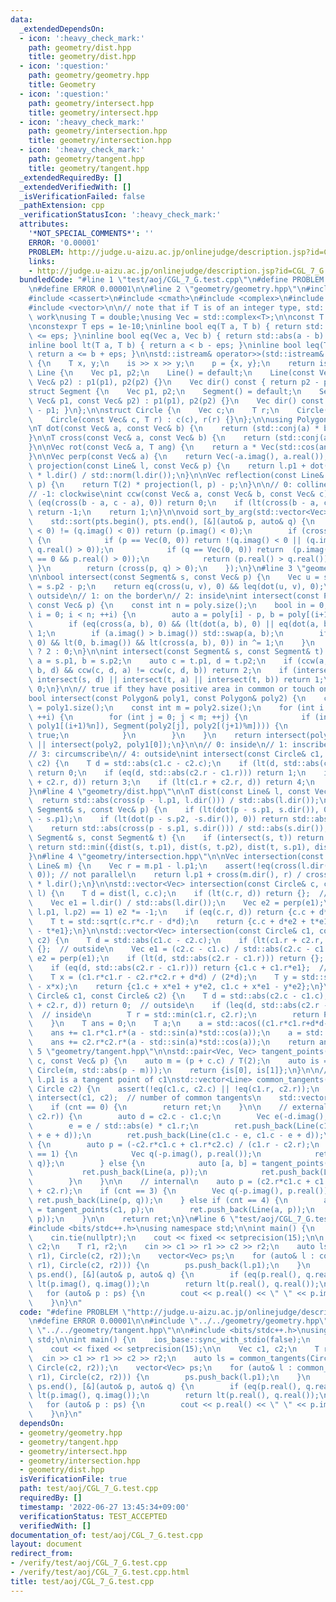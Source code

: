 ```yaml
---
data:
  _extendedDependsOn:
  - icon: ':heavy_check_mark:'
    path: geometry/dist.hpp
    title: geometry/dist.hpp
  - icon: ':question:'
    path: geometry/geometry.hpp
    title: Geometry
  - icon: ':question:'
    path: geometry/intersect.hpp
    title: geometry/intersect.hpp
  - icon: ':heavy_check_mark:'
    path: geometry/intersection.hpp
    title: geometry/intersection.hpp
  - icon: ':heavy_check_mark:'
    path: geometry/tangent.hpp
    title: geometry/tangent.hpp
  _extendedRequiredBy: []
  _extendedVerifiedWith: []
  _isVerificationFailed: false
  _pathExtension: cpp
  _verificationStatusIcon: ':heavy_check_mark:'
  attributes:
    '*NOT_SPECIAL_COMMENTS*': ''
    ERROR: '0.00001'
    PROBLEM: http://judge.u-aizu.ac.jp/onlinejudge/description.jsp?id=CGL_7_G
    links:
    - http://judge.u-aizu.ac.jp/onlinejudge/description.jsp?id=CGL_7_G
  bundledCode: "#line 1 \"test/aoj/CGL_7_G.test.cpp\"\n#define PROBLEM \"http://judge.u-aizu.ac.jp/onlinejudge/description.jsp?id=CGL_7_G\"\
    \n#define ERROR 0.00001\n\n#line 2 \"geometry/geometry.hpp\"\n#include <algorithm>\n\
    #include <cassert>\n#include <cmath>\n#include <complex>\n#include <iostream>\n\
    #include <vector>\n\n// note that if T is of an integer type, std::abs does not\
    \ work\nusing T = double;\nusing Vec = std::complex<T>;\n\nconst T PI = std::acos(-1);\n\
    \nconstexpr T eps = 1e-10;\ninline bool eq(T a, T b) { return std::abs(a - b)\
    \ <= eps; }\ninline bool eq(Vec a, Vec b) { return std::abs(a - b) <= eps; }\n\
    inline bool lt(T a, T b) { return a < b - eps; }\ninline bool leq(T a, T b) {\
    \ return a <= b + eps; }\n\nstd::istream& operator>>(std::istream& is, Vec& p)\
    \ {\n    T x, y;\n    is >> x >> y;\n    p = {x, y};\n    return is;\n}\n\nstruct\
    \ Line {\n    Vec p1, p2;\n    Line() = default;\n    Line(const Vec& p1, const\
    \ Vec& p2) : p1(p1), p2(p2) {}\n    Vec dir() const { return p2 - p1; }\n};\n\n\
    struct Segment {\n    Vec p1, p2;\n    Segment() = default;\n    Segment(const\
    \ Vec& p1, const Vec& p2) : p1(p1), p2(p2) {}\n    Vec dir() const { return p2\
    \ - p1; }\n};\n\nstruct Circle {\n    Vec c;\n    T r;\n    Circle() = default;\n\
    \    Circle(const Vec& c, T r) : c(c), r(r) {}\n};\n\nusing Polygon = std::vector<Vec>;\n\
    \nT dot(const Vec& a, const Vec& b) {\n    return (std::conj(a) * b).real();\n\
    }\n\nT cross(const Vec& a, const Vec& b) {\n    return (std::conj(a) * b).imag();\n\
    }\n\nVec rot(const Vec& a, T ang) {\n    return a * Vec(std::cos(ang), std::sin(ang));\n\
    }\n\nVec perp(const Vec& a) {\n    return Vec(-a.imag(), a.real());\n}\n\nVec\
    \ projection(const Line& l, const Vec& p) {\n    return l.p1 + dot(p - l.p1, l.dir())\
    \ * l.dir() / std::norm(l.dir());\n}\n\nVec reflection(const Line& l, const Vec&\
    \ p) {\n    return T(2) * projection(l, p) - p;\n}\n\n// 0: collinear\n// 1: counter-clockwise\n\
    // -1: clockwise\nint ccw(const Vec& a, const Vec& b, const Vec& c) {\n    if\
    \ (eq(cross(b - a, c - a), 0)) return 0;\n    if (lt(cross(b - a, c - a), 0))\
    \ return -1;\n    return 1;\n}\n\nvoid sort_by_arg(std::vector<Vec>& pts) {\n\
    \    std::sort(pts.begin(), pts.end(), [&](auto& p, auto& q) {\n        if ((p.imag()\
    \ < 0) != (q.imag() < 0)) return (p.imag() < 0);\n        if (cross(p, q) == 0)\
    \ {\n            if (p == Vec(0, 0)) return !(q.imag() < 0 || (q.imag() == 0 &&\
    \ q.real() > 0));\n            if (q == Vec(0, 0)) return  (p.imag() < 0 || (p.imag()\
    \ == 0 && p.real() > 0));\n            return (p.real() > q.real());\n       \
    \ }\n        return (cross(p, q) > 0);\n    });\n}\n#line 3 \"geometry/intersect.hpp\"\
    \n\nbool intersect(const Segment& s, const Vec& p) {\n    Vec u = s.p1 - p, v\
    \ = s.p2 - p;\n    return eq(cross(u, v), 0) && leq(dot(u, v), 0);\n}\n\n// 0:\
    \ outside\n// 1: on the border\n// 2: inside\nint intersect(const Polygon& poly,\
    \ const Vec& p) {\n    const int n = poly.size();\n    bool in = 0;\n    for (int\
    \ i = 0; i < n; ++i) {\n        auto a = poly[i] - p, b = poly[(i+1)%n] - p;\n\
    \        if (eq(cross(a, b), 0) && (lt(dot(a, b), 0) || eq(dot(a, b), 0))) return\
    \ 1;\n        if (a.imag() > b.imag()) std::swap(a, b);\n        if (leq(a.imag(),\
    \ 0) && lt(0, b.imag()) && lt(cross(a, b), 0)) in ^= 1;\n    }\n    return in\
    \ ? 2 : 0;\n}\n\nint intersect(const Segment& s, const Segment& t) {\n    auto\
    \ a = s.p1, b = s.p2;\n    auto c = t.p1, d = t.p2;\n    if (ccw(a, b, c) != ccw(a,\
    \ b, d) && ccw(c, d, a) != ccw(c, d, b)) return 2;\n    if (intersect(s, c) ||\
    \ intersect(s, d) || intersect(t, a) || intersect(t, b)) return 1;\n    return\
    \ 0;\n}\n\n// true if they have positive area in common or touch on the border\n\
    bool intersect(const Polygon& poly1, const Polygon& poly2) {\n    const int n\
    \ = poly1.size();\n    const int m = poly2.size();\n    for (int i = 0; i < n;\
    \ ++i) {\n        for (int j = 0; j < m; ++j) {\n            if (intersect(Segment(poly1[i],\
    \ poly1[(i+1)%n]), Segment(poly2[j], poly2[(j+1)%m]))) {\n                return\
    \ true;\n            }\n        }\n    }\n    return intersect(poly1, poly2[0])\
    \ || intersect(poly2, poly1[0]);\n}\n\n// 0: inside\n// 1: inscribe\n// 2: intersect\n\
    // 3: circumscribe\n// 4: outside\nint intersect(const Circle& c1, const Circle&\
    \ c2) {\n    T d = std::abs(c1.c - c2.c);\n    if (lt(d, std::abs(c2.r - c1.r)))\
    \ return 0;\n    if (eq(d, std::abs(c2.r - c1.r))) return 1;\n    if (eq(c1.r\
    \ + c2.r, d)) return 3;\n    if (lt(c1.r + c2.r, d)) return 4;\n    return 2;\n\
    }\n#line 4 \"geometry/dist.hpp\"\n\nT dist(const Line& l, const Vec& p) {\n  \
    \  return std::abs(cross(p - l.p1, l.dir())) / std::abs(l.dir());\n}\n\nT dist(const\
    \ Segment& s, const Vec& p) {\n    if (lt(dot(p - s.p1, s.dir()), 0)) return std::abs(p\
    \ - s.p1);\n    if (lt(dot(p - s.p2, -s.dir()), 0)) return std::abs(p - s.p2);\n\
    \    return std::abs(cross(p - s.p1, s.dir())) / std::abs(s.dir());\n}\n\nT dist(const\
    \ Segment& s, const Segment& t) {\n    if (intersect(s, t)) return T(0);\n   \
    \ return std::min({dist(s, t.p1), dist(s, t.p2), dist(t, s.p1), dist(t, s.p2)});\n\
    }\n#line 4 \"geometry/intersection.hpp\"\n\nVec intersection(const Line& l, const\
    \ Line& m) {\n    Vec r = m.p1 - l.p1;\n    assert(!eq(cross(l.dir(), m.dir()),\
    \ 0)); // not parallel\n    return l.p1 + cross(m.dir(), r) / cross(m.dir(), l.dir())\
    \ * l.dir();\n}\n\nstd::vector<Vec> intersection(const Circle& c, const Line&\
    \ l) {\n    T d = dist(l, c.c);\n    if (lt(c.r, d)) return {};  // no intersection\n\
    \    Vec e1 = l.dir() / std::abs(l.dir());\n    Vec e2 = perp(e1);\n    if (ccw(c.c,\
    \ l.p1, l.p2) == 1) e2 *= -1;\n    if (eq(c.r, d)) return {c.c + d*e2};  // tangent\n\
    \    T t = std::sqrt(c.r*c.r - d*d);\n    return {c.c + d*e2 + t*e1, c.c + d*e2\
    \ - t*e1};\n}\n\nstd::vector<Vec> intersection(const Circle& c1, const Circle&\
    \ c2) {\n    T d = std::abs(c1.c - c2.c);\n    if (lt(c1.r + c2.r, d)) return\
    \ {};  // outside\n    Vec e1 = (c2.c - c1.c) / std::abs(c2.c - c1.c);\n    Vec\
    \ e2 = perp(e1);\n    if (lt(d, std::abs(c2.r - c1.r))) return {};  // contain\n\
    \    if (eq(d, std::abs(c2.r - c1.r))) return {c1.c + c1.r*e1};  // tangent\n\
    \    T x = (c1.r*c1.r - c2.r*c2.r + d*d) / (2*d);\n    T y = std::sqrt(c1.r*c1.r\
    \ - x*x);\n    return {c1.c + x*e1 + y*e2, c1.c + x*e1 - y*e2};\n}\n\nT area_intersection(const\
    \ Circle& c1, const Circle& c2) {\n    T d = std::abs(c2.c - c1.c);\n    if (leq(c1.r\
    \ + c2.r, d)) return 0;  // outside\n    if (leq(d, std::abs(c2.r - c1.r))) {\
    \  // inside\n        T r = std::min(c1.r, c2.r);\n        return PI * r * r;\n\
    \    }\n    T ans = 0;\n    T a;\n    a = std::acos((c1.r*c1.r+d*d-c2.r*c2.r)/(2*c1.r*d));\n\
    \    ans += c1.r*c1.r*(a - std::sin(a)*std::cos(a));\n    a = std::acos((c2.r*c2.r+d*d-c1.r*c1.r)/(2*c2.r*d));\n\
    \    ans += c2.r*c2.r*(a - std::sin(a)*std::cos(a));\n    return ans;\n}\n#line\
    \ 5 \"geometry/tangent.hpp\"\n\nstd::pair<Vec, Vec> tangent_points(const Circle&\
    \ c, const Vec& p) {\n    auto m = (p + c.c) / T(2);\n    auto is = intersection(c,\
    \ Circle(m, std::abs(p - m)));\n    return {is[0], is[1]};\n}\n\n// for each l,\
    \ l.p1 is a tangent point of c1\nstd::vector<Line> common_tangents(Circle c1,\
    \ Circle c2) {\n    assert(!eq(c1.c, c2.c) || !eq(c1.r, c2.r));\n    int cnt =\
    \ intersect(c1, c2);  // number of common tangents\n    std::vector<Line> ret;\n\
    \    if (cnt == 0) {\n        return ret;\n    }\n\n    // external\n    if (eq(c1.r,\
    \ c2.r)) {\n        auto d = c2.c - c1.c;\n        Vec e(-d.imag(), d.real());\n\
    \        e = e / std::abs(e) * c1.r;\n        ret.push_back(Line(c1.c + e, c1.c\
    \ + e + d));\n        ret.push_back(Line(c1.c - e, c1.c - e + d));\n    } else\
    \ {\n        auto p = (-c2.r*c1.c + c1.r*c2.c) / (c1.r - c2.r);\n        if (cnt\
    \ == 1) {\n            Vec q(-p.imag(), p.real());\n            return {Line(p,\
    \ q)};\n        } else {\n            auto [a, b] = tangent_points(c1, p);\n \
    \           ret.push_back(Line(a, p));\n            ret.push_back(Line(b, p));\n\
    \        }\n    }\n\n    // internal\n    auto p = (c2.r*c1.c + c1.r*c2.c) / (c1.r\
    \ + c2.r);\n    if (cnt == 3) {\n        Vec q(-p.imag(), p.real());\n       \
    \ ret.push_back(Line(p, q));\n    } else if (cnt == 4) {\n        auto [a, b]\
    \ = tangent_points(c1, p);\n        ret.push_back(Line(a, p));\n        ret.push_back(Line(b,\
    \ p));\n    }\n\n    return ret;\n}\n#line 6 \"test/aoj/CGL_7_G.test.cpp\"\n\n\
    #include <bits/stdc++.h>\nusing namespace std;\n\nint main() {\n    ios_base::sync_with_stdio(false);\n\
    \    cin.tie(nullptr);\n    cout << fixed << setprecision(15);\n\n    Vec c1,\
    \ c2;\n    T r1, r2;\n    cin >> c1 >> r1 >> c2 >> r2;\n    auto ls = common_tangents(Circle(c1,\
    \ r1), Circle(c2, r2));\n    vector<Vec> ps;\n    for (auto& l : common_tangents(Circle(c1,\
    \ r1), Circle(c2, r2))) {\n        ps.push_back(l.p1);\n    }\n    sort(ps.begin(),\
    \ ps.end(), [&](auto& p, auto& q) {\n        if (eq(p.real(), q.real())) return\
    \ lt(p.imag(), q.imag());\n        return lt(p.real(), q.real());\n    });\n \
    \   for (auto& p : ps) {\n        cout << p.real() << \" \" << p.imag() << endl;\n\
    \    }\n}\n"
  code: "#define PROBLEM \"http://judge.u-aizu.ac.jp/onlinejudge/description.jsp?id=CGL_7_G\"\
    \n#define ERROR 0.00001\n\n#include \"../../geometry/geometry.hpp\"\n#include\
    \ \"../../geometry/tangent.hpp\"\n\n#include <bits/stdc++.h>\nusing namespace\
    \ std;\n\nint main() {\n    ios_base::sync_with_stdio(false);\n    cin.tie(nullptr);\n\
    \    cout << fixed << setprecision(15);\n\n    Vec c1, c2;\n    T r1, r2;\n  \
    \  cin >> c1 >> r1 >> c2 >> r2;\n    auto ls = common_tangents(Circle(c1, r1),\
    \ Circle(c2, r2));\n    vector<Vec> ps;\n    for (auto& l : common_tangents(Circle(c1,\
    \ r1), Circle(c2, r2))) {\n        ps.push_back(l.p1);\n    }\n    sort(ps.begin(),\
    \ ps.end(), [&](auto& p, auto& q) {\n        if (eq(p.real(), q.real())) return\
    \ lt(p.imag(), q.imag());\n        return lt(p.real(), q.real());\n    });\n \
    \   for (auto& p : ps) {\n        cout << p.real() << \" \" << p.imag() << endl;\n\
    \    }\n}\n"
  dependsOn:
  - geometry/geometry.hpp
  - geometry/tangent.hpp
  - geometry/intersect.hpp
  - geometry/intersection.hpp
  - geometry/dist.hpp
  isVerificationFile: true
  path: test/aoj/CGL_7_G.test.cpp
  requiredBy: []
  timestamp: '2022-06-27 13:45:34+09:00'
  verificationStatus: TEST_ACCEPTED
  verifiedWith: []
documentation_of: test/aoj/CGL_7_G.test.cpp
layout: document
redirect_from:
- /verify/test/aoj/CGL_7_G.test.cpp
- /verify/test/aoj/CGL_7_G.test.cpp.html
title: test/aoj/CGL_7_G.test.cpp
---
```

